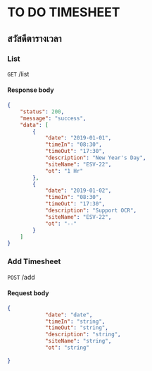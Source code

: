 # TO DO TIMESHEET
## สวัสดีตารางเวลา

### List
`GET` /list

#### Response body
```json
{
    "status": 200,
    "message": "success",
    "data": [
        {
            "date": "2019-01-01",
            "timeIn": "08:30",
            "timeOut": "17:30",
            "description": "New Year's Day",
            "siteName": "ESV-22",
            "ot": "1 Hr"
        },
        {
            "date": "2019-01-02",
            "timeIn": "08:30",
            "timeOut": "17:30",
            "description": "Support OCR",
            "siteName": "ESV-22",
            "ot": "--"
        }
    ]
}
```

### Add Timesheet 
`POST` /add
#### Request body
```json
{
            "date": "date",
            "timeIn": "string",
            "timeOut": "string",
            "description": "string",
            "siteName": "string",
            "ot": "string"
        
}
```